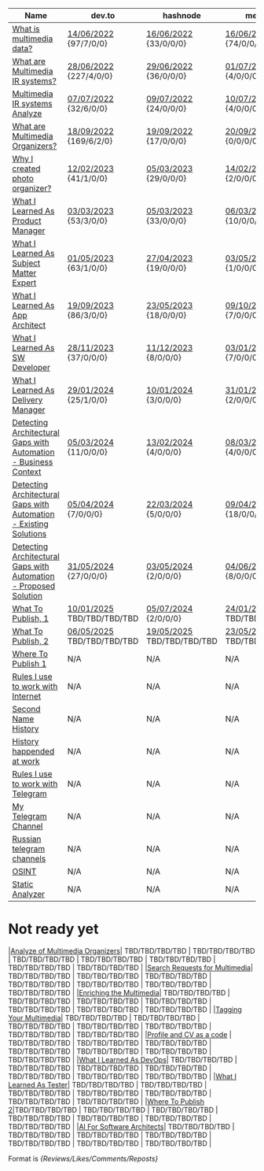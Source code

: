 |Name       | dev.to | hashnode   | medium     |reddit     | quora      | hackernoon | linkedin |
|-----------|--------|------------|------------|-----------|------------|------------|:--------:|
|[What is multimedia data?](./MultimediaData_en.md)| [14/06/2022](https://dev.to/dimanikulin/what-is-multimedia-data-111f) {97/7/0/0} |[16/06/2022](https://dimanikulin.hashnode.dev/what-is-multimedia-data) {33/0/0/0} | [16/06/2022](https://medium.com/@dimanikulin_43511/what-is-multimedia-data-16c2bfdb3829) {74/0/0/0} | [16/06/2022](https://www.reddit.com/r/fva/comments/ve7188/what_is_multimedia_data/) {320/0/0/0} | [19/06/2022](https://www.quora.com/profile/Dima-Nikulin-2/What-is-Multimedia-Data-We-live-in-the-digital-data-era-and-growing-of-the-Internet-gives-us-a-possibility-to-find-th) {34/0/0/0} | N/A | N/A |
|[What are Multimedia IR systems?](./MultimediaIRSystems_en.md)| [28/06/2022](https://dev.to/dimanikulin/what-are-multimedia-ir-systems-5c7n) {227/4/0/0} | [29/06/2022](https://dimanikulin.hashnode.dev/what-are-multimedia-ir-systems) {36/0/0/0} | [01/07/2022](https://medium.com/@dimanikulin_43511/what-are-multimedia-ir-systems-531366920642) {4/0/0/0} | [30/06/2022](https://www.reddit.com/r/fva/comments/vpl9z4/what_are_multimedia_ir_systems/) {57/0/0/0} | [03/07/2022](https://www.quora.com/profile/Dima-Nikulin-2/What-are-Multimedia-IR-Systems-Lets-briefly-overview-the-Multimedia-IR-systems-According-to-the-Wikipedia-https) {7/0/0/0} | N/A | N/A |
|[Multimedia IR systems Analyze](./MultimediaIRSystemsAnalyze_en.md)|[07/07/2022](https://dev.to/dimanikulin/multimedia-ir-systems-analyze-4e17) {32/6/0/0} | [09/07/2022](https://dimanikulin.hashnode.dev/multimedia-ir-systems-analyze) {24/0/0/0} | [10/07/2022](https://medium.com/@dimanikulin_43511/multimedia-ir-systems-analyze-67d40a5537c5) {4/0/0/0} | [12/07/2022](https://www.reddit.com/r/fva/comments/vxen0s/multimedia_ir_systems_analyze/) {41/0/0/0} | [13/07/2022](https://www.quora.com/profile/Dima-Nikulin-2/Multimedia-IR-Systems-analyze-Let-us-compare-several-multimedia-IR-systems-by-covering-requirements-and-needs-we-identi) {11/0/0/0} | N/A | N/A |
|[What are Multimedia Organizers?](./MultimediaOrganizers_en.md)| [18/09/2022](https://dev.to/dimanikulin/what-are-the-photo-organizers-1na9) {169/6/2/0} | [19/09/2022](https://dimanikulin.hashnode.dev/what-are-the-photo-organizers) {17/0/0/0} | [20/09/2022](https://medium.com/@dimanikulin_43511/multimedia-organizers-functions-e8def4e7d550) {0/0/0/0} | [20/08/2022](https://www.reddit.com/r/fva/comments/xkum82/what_are_the_multimedia_organizers/) {283/0/0/0} | [22/09/2022](https://www.quora.com/profile/Dima-Nikulin-2/What-are-the-Multimedia-Organizers-Multimedia-Organizers-functions-They-currently-perform-the-search-in-photo-set) {83/0/0/0} | N/A | N/A |
|[Why I created photo organizer?](./WhyCreatedPhotoOrganizer_en.md) | [12/02/2023](https://dev.to/dimanikulin/why-i-decided-to-create-my-photo-organizer-1g7n) {41/1/0/0} | [05/03/2023](https://dimanikulin.hashnode.dev/why-i-decided-to-create-my-photo-organizer) {29/0/0/0} | [14/02/2023](https://medium.com/@dimanikulin_43511/why-i-decided-to-create-my-photo-organizer-84ab40565927) {2/0/0/0} | [12/02/2023](https://www.reddit.com/r/fva/comments/112s9q1/why_i_decided_to_create_my_photo_organizer/) {178/0/0/0} | [17/02/2023](https://www.quora.com/profile/Dima-Nikulin-2/Why-I-decided-to-create-my-photo-organizer-As-a-child-I-used-to-flip-through-family-photo-album-to-see-my-relatives-w) {84/0/0/0} | N/A | [20/02/2023](https://www.linkedin.com/posts/dimanikulin_productengineering-photos-activity-7034072973523193856-MvF4?utm_source=share&utm_medium=member_desktop) {1533/5/0/0} |
|[What I Learned As Product Manager](./WhatILearnedAsProductManager_en.md) | [03/03/2023](https://dev.to/dimanikulin/what-i-learned-as-a-product-manager-while-creating-my-product-3fom) {53/3/0/0} | [05/03/2023](https://dimanikulin.hashnode.dev/what-i-learned-as-a-product-manager-while-creating-my-product) {33/0/0/0} | [06/03/2023](https://medium.com/@dimanikulin_43511/what-i-learned-as-a-product-manager-while-creating-my-product-d2cc97b23421) {10/0/0/0} | [10/03/2023](https://www.reddit.com/r/fva/comments/11nnrds/what_i_learned_as_a_product_manager_while/) {233/0/0/0} | [14/03/2023](https://www.quora.com/profile/Dima-Nikulin-2/What-I-learned-as-a-Product-Manager-while-creating-my-product-Design-Thinking-The-first-product-I-was-thinking-about-w-2) {80/0/0/0} | [01/05/2023](https://hackernoon.com/why-i-decided-to-create-a-photo-organizer-and-what-i-learned-as-a-result) {164/6/0/0} | [20/03/2023](https://www.linkedin.com/posts/dimanikulin_activity-7043490960445480960-KIPT?utm_source=share&utm_medium=member_desktop) {1360/1/0/0} |
|[What I Learned As Subject Matter Expert](./WhatILearnedAsSubjectMatterExpert_en.md) | [01/05/2023](https://dev.to/dimanikulin/what-i-learned-as-a-subject-matter-expert-while-creating-my-product-a42) {63/1/0/0} | [27/04/2023](https://dimanikulin.hashnode.dev/what-i-learned-as-a-subject-matter-expert-while-creating-my-product) {19/0/0/0} | [03/05/2023](https://medium.com/@dimanikulin_43511/what-i-learned-as-a-subject-matter-expert-while-creating-my-product-bae1e32db1b4) {1/0/0/0} | [15/05/2023](https://www.reddit.com/r/fva/comments/13i0mr6/what_i_learned_as_a_subject_matter_expert_while/) {207/0/0/0} | [17/05/2023](https://www.quora.com/profile/Dima-Nikulin-2/What-I-learned-as-a-Subject-Matter-Expert-while-creating-my-product) {6/0/0/0} | [08/12/2023](https://hackernoon.com/what-i-learned-as-a-subject-matter-expert-while-creating-my-product) {92/4/0/0} | [5/09/2023](https://www.linkedin.com/posts/dimanikulin_multimedia-metadata-organizers-activity-7108344168963334144-VIMY?utm_source=share&utm_medium=member_desktop) {1959/0/0/0} |
|[What I Learned As App Architect](./WhatILearnedAsAppArchitect_en.md) | [19/09/2023](https://dev.to/dimanikulin/what-i-learned-as-an-application-architect-while-creating-my-product-2j7p) {86/3/0/0} | [23/05/2023](https://dimanikulin.hashnode.dev/what-i-learned-as-an-application-architect-while-creating-my-product) {18/0/0/0} | [09/10/2023](https://medium.com/@dimanikulin_43511/what-i-learned-as-an-application-architect-while-creating-my-product-19852d4fdc16) {7/0/0/0} | [30/09/2023](https://www.reddit.com/r/fva/comments/16w0zr6/what_i_learned_as_an_application_architect_while/) {187/0/0/0} | [30/10/2023](https://www.quora.com/profile/Dima-Nikulin-2/What-I-learned-as-an-Application-Architect-while-creating-my-product) {4/0/0/0} | [27/12/2023](https://hackernoon.com/everything-i-learned-as-an-application-architect-while-creating-my-product) {64/5/0/0} | [18/10/2023](https://www.linkedin.com/posts/dimanikulin_activity-7120300166040989696-RtLh/?utm_source=share&utm_medium=member_desktop) {1992/13/0/0} |
|[What I Learned As SW Developer](./WhatILearnedAsSoftwareDeveloper_en.md)| [28/11/2023](https://dev.to/dimanikulin/what-i-learned-as-a-software-developer-while-creating-my-product-5a99) {37/0/0/0} | [11/12/2023](https://dimanikulin.hashnode.dev/what-i-learned-as-a-software-developer-while-creating-my-product) {8/0/0/0} | [03/01/2023](https://medium.com/@dimanikulin_43511/what-i-learned-as-a-software-developer-while-creating-my-product-fc7e3ac2534b) {7/0/0/0} | [04/01/2023](https://www.reddit.com/r/fva/comments/18y7jhe/what_i_learned_as_a_software_developer_while/) {280/0/0/0} | [08/01/2023](https://www.quora.com/profile/Dima-Nikulin-2/What-I-learned-as-a-Software-Developer-while-creating-my-product-Overview-This-article-delves-into-the-importance-of-c) {29/0/0/0} | [01/01/2024](https://hackernoon.com/everything-i-learned-as-a-software-developer-while-creating-my-product) {214/4/0/0} | [02/01/2024](https://www.linkedin.com/posts/dimanikulin_softwaredevelopment-codequality-documentation-activity-7147854830793924608-rx6Q?utm_source=share&utm_medium=member_desktop) {2664/6/2/0} |
|[What I Learned As Delivery Manager](./WhatILearnedAsDeliveryManager_en.md)| [29/01/2024](https://dev.to/dimanikulin/what-i-learned-as-a-delivery-manager-while-creating-my-product-55o1) {25/1/0/0} | [10/01/2024](https://dimanikulin.hashnode.dev/what-i-learned-as-a-delivery-manager-while-creating-my-product) {3/0/0/0} | [31/01/2024](https://medium.com/@dimanikulin_43511/what-i-learned-as-a-delivery-manager-while-creating-my-product-b466f0eb59a9) {2/0/0/0} | [05/02/2024](https://www.reddit.com/user/dimanikulin/comments/1ajaq6r/what_i_learned_as_a_delivery_manager_while/) {122/0/0/0} | [07/02/2024](https://www.quora.com/profile/Dima-Nikulin-2/What-I-learned-as-a-Delivery-Manager-while-creating-my-product) {5/0/0/0} | [17/01/2024](https://hackernoon.com/everything-i-learned-as-a-delivery-manager-while-creating-my-product) {428/4/0/0} | [23/01/2024](https://www.linkedin.com/posts/dimanikulin_readme-projectmanagement-projectcontrol-activity-7155467818996506624-1bmH?utm_source=share&utm_medium=member_desktop) {1850/3/0/0} |
|[Detecting Architectural Gaps with Automation - Business Context](./DAGBusinessContext_en.md)| [05/03/2024](https://dev.to/dimanikulin/detecting-architectural-gaps-with-automation-business-context-50ed) {11/0/0/0} | [13/02/2024](https://dimanikulin.hashnode.dev/detecting-architectural-gaps-with-automation-business-context) {4/0/0/0} | [08/03/2024](https://medium.com/@dimanikulin_43511/detecting-architectural-gaps-with-automation-business-context-256ef701336d) {4/0/0/0} | [15/03/2024](https://www.reddit.com/r/fva/comments/1bf6uo2/detecting_architectural_gaps_with_automation/) {374/0/0/1} | [19/03/2024](https://www.quora.com/profile/Dima-Nikulin-2/Detecting-Architectural-Gaps-with-Automation-Business-Context-Overview) {5/0/0/0} | [21/02/2024](https://hackernoon.com/detecting-architectural-gaps-with-automation-business-context) {101/5/0/0} | [27/02/2024](https://www.linkedin.com/posts/dimanikulin_softwarearchitecture-architecturevisualization-activity-7168137721008308224-9LoR?utm_source=share&utm_medium=member_desktop) {1495/5/0/0} |
|[Detecting Architectural Gaps with Automation - Existing Solutions](./DAGExistingSolutions_en.md)| [05/04/2024](https://dev.to/dimanikulin/detecting-architectural-gaps-with-automation-existing-solutions-35jk) {7/0/0/0} | [22/03/2024](https://dimanikulin.hashnode.dev/detecting-architectural-gaps-with-automation-existing-solutions) {5/0/0/0} | [09/04/2024](https://medium.com/@dimanikulin_43511/detecting-architectural-gaps-with-automation-existing-solutions-126dc655e11f) {18/0/0/0} | [16/04/2024](https://www.reddit.com/r/fva/comments/1c59jei/detecting_architectural_gaps_with_automation/) {603/0/0/1} | [23/04/2024](https://www.quora.com/profile/Dima-Nikulin-2/Detecting-Architectural-Gaps-with-Automation-Existing-Solutions-Introduction-In-the-rapidly-evolving-landscape-of-so) {3/0/0/0} | [29/03/2024](Comment from sheharyarkhan-this submission reads like a big ad) {N/A} | [12/04/2024](https://www.linkedin.com/posts/dimanikulin_activity-7184438022925414400-57ZO?utm_source=share&utm_medium=member_desktop) {1159/6/0/0} |
|[Detecting Architectural Gaps with Automation - Proposed Solution](./DAGProposedSolution_en.md) | [31/05/2024](https://dev.to/dimanikulin/detecting-architectural-gaps-with-automation-proposed-solution-35dg) {27/0/0/0} | [03/05/2024](https://dimanikulin.hashnode.dev/detecting-architectural-gaps-with-automation-proposed-solution) {2/0/0/0} | [04/06/2024](https://medium.com/@dimanikulin_43511/detecting-architectural-gaps-with-automation-proposed-solution-f80adbc829ce) {8/0/0/0} | [11/06/2024](https://www.reddit.com/r/fva/comments/1ddbfm1/detecting_architectural_gaps_with_automation/) {221/0/0/1} | [18/06/2024](https://www.quora.com/profile/Dima-Nikulin-2/Detecting-Architectural-Gaps-with-Automation-Proposed-Solution-Introduction-In-the-ever-evolving-realm-of-software-d) {3/0/0/0} | [23/05/2024](https://hackernoon.com/detecting-architectural-gaps-with-automation-proposed-solution) {2053/4/0/0} | [14/06/2024](https://www.linkedin.com/posts/dimanikulin_softwarearchitecture-integrationstrategies-activity-7207288570758279169-ZzBa?utm_source=share&utm_medium=member_desktop) {1087/3/0/0} |
|[What To Publish, 1](./PublishWhat1_en.md)|[10/01/2025](https://dev.to/dimanikulin/what-content-to-create-and-how-to-publish-it-part-1-2hcj) TBD/TBD/TBD/TBD | [05/07/2024](https://dimanikulin.hashnode.dev/what-content-to-create-and-how-to-publish-it-part-1) {2/0/0/0} | [24/01/2025](https://medium.com/@dimanikulin_43511/what-content-to-create-and-how-to-publish-it-part-1-f672bc187390) TBD/TBD/TBD/TBD | [07/02/2025](https://www.reddit.com/r/fva/comments/1ijr2ms/what_content_to_create_and_how_to_publish_it_part/) TBD/TBD/TBD/TBD | [14/02/2025](https://www.quora.com/profile/Dima-Nikulin-2/What-Content-to-Create-and-How-to-Publish-It-Part-1-Overview-Mastering-the-Art-of-Publication-A-comprehensive-guide) TBD/TBD/TBD/TBD | [27/07/2024](https://hackernoon.com/what-content-to-create-and-how-to-publish-it-part-1) {263/4/0/0} | [11/04/2025](https://www.linkedin.com/posts/dimanikulin_mastering-the-art-of-publication-a-comprehensive-activity-7316403114092171264-KUHR?utm_source=share&utm_medium=member_desktop&rcm=ACoAAAlsWb8BPAbKMyDiy56H2KfpjQJ1GthAUxM) {TBD/TBD/TBD/TBD} |
|[What To Publish, 2](./PublishWhat2_en.md)|[06/05/2025](https://dev.to/dimanikulin/what-content-to-create-and-how-to-publish-it-part-2-49eb) TBD/TBD/TBD/TBD | [19/05/2025](https://dimanikulin.hashnode.dev/what-content-to-create-and-how-to-publish-it-part-2) TBD/TBD/TBD/TBD | [23/05/2025](https://medium.com/@dimanikulin_43511/what-content-to-create-and-how-to-publish-it-part-2-7b75fecfdffa) TBD/TBD/TBD/TBD | [18/04/2025](https://www.reddit.com/r/fva/comments/1k1z20x/crafting_engaging_and_polished_publications_a/) {TBD/TBD/TBD/TBD} | [30/05/2025](https://www.quora.com/profile/Dima-Nikulin-2/What-Content-to-Create-and-How-to-Publish-It-Part-2-Overview-In-todays-digital-landscape-creating-compelling-and-pol) TBD/TBD/TBD/TBD | [06/06/2025](https://hackernoon.com/what-content-to-create-and-how-to-publish-it-part-2) {TBD/TBD/TBD/TBD} | [01/07/2025](https://www.linkedin.com/posts/dimanikulin_in-todays-digital-landscape-creating-compelling-activity-7345704881934012417-SUqj?utm_source=share&utm_medium=member_desktop&rcm=ACoAAAlsWb8BPAbKMyDiy56H2KfpjQJ1GthAUxM) {TBD/TBD/TBD/TBD} |
|[Where To Publish 1](./PublishWhere1_en.md)| N/A | N/A | N/A | N/A | N/A | N/A | N/A |
|[Rules I use to work with Internet](./MyRulesWorkingWithInternet_uk.md)| N/A | N/A | N/A | N/A | N/A | N/A | N/A |
|[Second Name History](./HistorySecondName_ru.md)| N/A | N/A | N/A | N/A | N/A | N/A | [14/02/2022](https://www.linkedin.com/posts/dimanikulin_%D0%B1%D1%8B%D0%BB-%D1%82%D1%83%D1%82-%D0%BF%D0%BE%D1%81%D1%82-%D0%BE-%D1%84%D0%B0%D0%BC%D0%B8%D0%BB%D0%B8%D1%8F%D1%85-%D0%BD%D0%B5%D0%B4%D0%B0%D0%B2%D0%BD%D0%BE-https-activity-6899776405601611776-PJn7?utm_source=share&utm_medium=member_desktop) {6500/16/4/0} |
|[History happended at work](./HistoryAtWork_uk.md)| N/A | N/A | N/A | N/A | N/A | N/A | N/A |
|[Rules I use to work with Telegram](./MyRulesWorkingWithTg_uk.md)| N/A | N/A | N/A | N/A | N/A | N/A | N/A |
|[My Telegram Channel](./MyTelegramChannel_uk.md)| N/A | N/A | N/A | N/A | N/A | N/A | N/A |
|[Russian telegram channels](./MyRuTelegramChannels_ru.md)| N/A | N/A | N/A | N/A | N/A | N/A | N/A |
|[OSINT](./OSINT_uk.md)| N/A | N/A | N/A | N/A | N/A | N/A | N/A |
|[Static Analyzer](./StaticAnalyzer_en.md)| N/A | N/A | N/A | N/A | N/A | N/A | N/A |



# Not ready yet

|[Analyze of Multimedia Organizers](./MultimediaOrganizersAnalyze_en.md)| TBD/TBD/TBD/TBD | TBD/TBD/TBD/TBD | TBD/TBD/TBD/TBD | TBD/TBD/TBD/TBD | TBD/TBD/TBD/TBD | TBD/TBD/TBD/TBD | TBD/TBD/TBD/TBD |
|[Search Requests for Multimedia](./MultimediaSearchRequests_en.md)| TBD/TBD/TBD/TBD | TBD/TBD/TBD/TBD | TBD/TBD/TBD/TBD | TBD/TBD/TBD/TBD | TBD/TBD/TBD/TBD | TBD/TBD/TBD/TBD | TBD/TBD/TBD/TBD |
|[Enriching the Multimedia](./MultimediaEnriching_en.md)| TBD/TBD/TBD/TBD | TBD/TBD/TBD/TBD | TBD/TBD/TBD/TBD | TBD/TBD/TBD/TBD | TBD/TBD/TBD/TBD | TBD/TBD/TBD/TBD | TBD/TBD/TBD/TBD |
|[Tagging Your Multimedia](./MultimediaTagging_en.md)| TBD/TBD/TBD/TBD | TBD/TBD/TBD/TBD | TBD/TBD/TBD/TBD | TBD/TBD/TBD/TBD | TBD/TBD/TBD/TBD | TBD/TBD/TBD/TBD | TBD/TBD/TBD/TBD |
|[Profile and CV as a code](./ProfileAsCode_en.md) | TBD/TBD/TBD/TBD | TBD/TBD/TBD/TBD | TBD/TBD/TBD/TBD | TBD/TBD/TBD/TBD | TBD/TBD/TBD/TBD | TBD/TBD/TBD/TBD | TBD/TBD/TBD/TBD |
|[What I Learned As DevOps](./WhatILearnedAsDevOps_en.md)| TBD/TBD/TBD/TBD | TBD/TBD/TBD/TBD | TBD/TBD/TBD/TBD | TBD/TBD/TBD/TBD | TBD/TBD/TBD/TBD | TBD/TBD/TBD/TBD | TBD/TBD/TBD/TBD |
|[What I Learned As Tester](./WhatILearnedAsTester_en.md)| TBD/TBD/TBD/TBD | TBD/TBD/TBD/TBD | TBD/TBD/TBD/TBD | TBD/TBD/TBD/TBD | TBD/TBD/TBD/TBD | TBD/TBD/TBD/TBD | TBD/TBD/TBD/TBD |
|[Where To Publish 2](./PublishWhere2_en.md)|TBD/TBD/TBD/TBD | TBD/TBD/TBD/TBD | TBD/TBD/TBD/TBD | TBD/TBD/TBD/TBD | TBD/TBD/TBD/TBD | TBD/TBD/TBD/TBD | TBD/TBD/TBD/TBD |
|[AI For Software Architects](./AIForSWArchitects_en.md)| TBD/TBD/TBD/TBD | TBD/TBD/TBD/TBD | TBD/TBD/TBD/TBD | TBD/TBD/TBD/TBD | TBD/TBD/TBD/TBD | TBD/TBD/TBD/TBD | TBD/TBD/TBD/TBD |


Format is *{Reviews/Likes/Comments/Reposts}*
